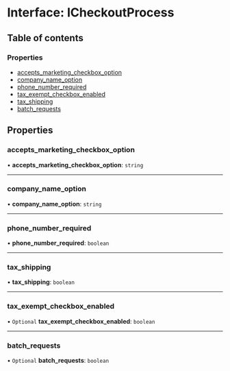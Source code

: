 # Interface: ICheckoutProcess

## Table of contents

### Properties

- [accepts\_marketing\_checkbox\_option](ICheckoutProcess.md#accepts_marketing_checkbox_option)
- [company\_name\_option](ICheckoutProcess.md#company_name_option)
- [phone\_number\_required](ICheckoutProcess.md#phone_number_required)
- [tax\_exempt\_checkbox\_enabled](ICheckoutProcess.md#tax_exempt_checkbox_enabled)
- [tax\_shipping](ICheckoutProcess.md#tax_shipping)
- [batch\_requests](ICheckoutProcess.md#batch_requests)


## Properties

### accepts\_marketing\_checkbox\_option

• **accepts\_marketing\_checkbox\_option**: `string`

___

### company\_name\_option

• **company\_name\_option**: `string`

___

### phone\_number\_required

• **phone\_number\_required**: `boolean`

___

### tax\_shipping

• **tax\_shipping**: `boolean`

___

### tax\_exempt\_checkbox\_enabled

• `Optional` **tax\_exempt\_checkbox\_enabled**: `boolean`

___

### batch\_requests

• `Optional` **batch\_requests**: `boolean`
